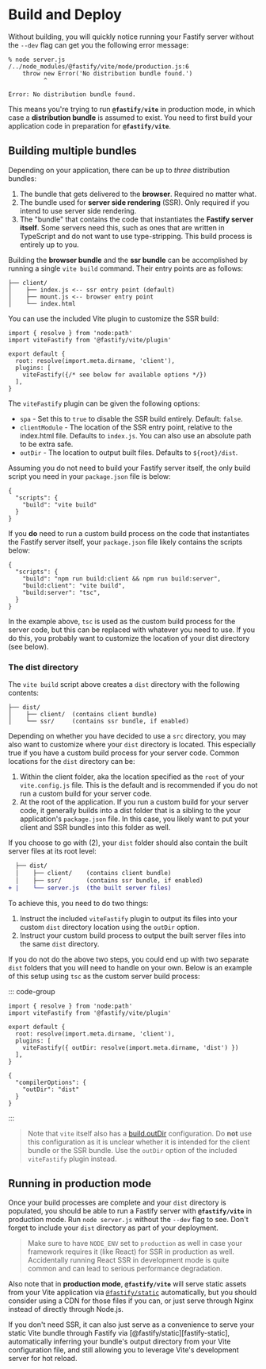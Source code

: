 <!--@include: ./parts/links.md-->
<!--@include: ./parts/notice.md-->

# Build and Deploy

Without building, you will quickly notice running your Fastify server without the `--dev` flag can get you the following error message:

```
% node server.js
/../node_modules/@fastify/vite/mode/production.js:6
    throw new Error('No distribution bundle found.')
          ^

Error: No distribution bundle found.
```

This means you're trying to run **`@fastify/vite`** in production mode, in which case a **distribution bundle** is assumed to exist. You need to first build your application code in preparation for **`@fastify/vite`**.

## Building multiple bundles

Depending on your application, there can be up to _three_ distribution bundles:

1. The bundle that gets delivered to the **browser**. Required no matter what.
2. The bundle used for **server side rendering** (SSR). Only required if you intend to use server side rendering.
3. The "bundle" that contains the code that instantiates the **Fastify server itself**. Some servers need this, such as ones that are written in TypeScript and do not want to use type-stripping. This build process is entirely up to you.

Building the **browser bundle** and the **ssr bundle** can be accomplished by running a single `vite build` command. Their entry points are as follows:

```text{2,3}
├── client/
│    ├── index.js <-- ssr entry point (default)
│    ├── mount.js <-- browser entry point
│    └── index.html
```

You can use the included Vite plugin to customize the SSR build:

```js{7}
import { resolve } from 'node:path'
import viteFastify from '@fastify/vite/plugin'

export default {
  root: resolve(import.meta.dirname, 'client'),
  plugins: [
    viteFastify({/* see below for available options */})
  ],
}
```

The `viteFastify` plugin can be given the following options:

* `spa` - Set this to `true` to disable the SSR build entirely. Default: `false`.
* `clientModule` - The location of the SSR entry point, relative to the index.html file. Defaults to `index.js`. You can also use an absolute path to be extra safe.
* `outDir` - The location to output built files. Defaults to `${root}/dist`.

Assuming you do not need to build your Fastify server itself, the only build script you need in your `package.json` file is below:

```json{3}
{
  "scripts": {
    "build": "vite build"
  }
}
```

If you **do** need to run a custom build process on the code that instantiates the Fastify server itself, your `package.json` file likely contains the scripts below:

```json{5}
{
  "scripts": {
    "build": "npm run build:client && npm run build:server",
    "build:client": "vite build",
    "build:server": "tsc",
  }
}
```

In the example above, `tsc` is used as the custom build process for the server code, but this can be replaced with whatever you need to use. If you do this, you probably want to customize the location of your dist directory (see below).

### The dist directory

The `vite build` script above creates a `dist` directory with the following contents:

```text
├── dist/
│    ├── client/  (contains client bundle)
│    └── ssr/     (contains ssr bundle, if enabled)
```

Depending on whether you have decided to use a `src` directory, you may also want to customize where your `dist` directory is located. This especially true if you have a custom build process for your server code. Common locations for the `dist` directory can be:

1. Within the client folder, aka the location specified as the `root` of your `vite.config.js` file. This is the default and is recommended if you do not run a custom build for your server code.
2. At the root of the application. If you run a custom build for your server code, it generally builds into a dist folder that is a sibling to the your application's `package.json` file. In this case, you likely want to put your client and SSR bundles into this folder as well.

If you choose to go with (2), your `dist` folder should also contain the built server files at its root level:

```diff
  ├── dist/
  │    ├── client/    (contains client bundle)
  │    ├── ssr/       (contains ssr bundle, if enabled)
+ |    └── server.js  (the built server files)
```

To achieve this, you need to do two things:

1. Instruct the included `viteFastify` plugin to output its files into your custom `dist` directory location using the `outDir` option.
2. Instruct your custom build process to output the built server files into the same `dist` directory.

If you do not do the above two steps, you could end up with two separate `dist` folders that you will need to handle on your own. Below is an example of this setup using `tsc` as the custom server build process:

::: code-group
```js{7} [vite.config.js]
import { resolve } from 'node:path'
import viteFastify from '@fastify/vite/plugin'

export default {
  root: resolve(import.meta.dirname, 'client'),
  plugins: [
    viteFastify({ outDir: resolve(import.meta.dirname, 'dist') })
  ],
}
```
```json{3} [tsconfig.json]
{
  "compilerOptions": {
    "outDir": "dist"
  }
}
```
:::

> Note that `vite` itself also has a [build.outDir](https://vite.dev/config/build-options.html#build-outdir) configuration. Do **not** use this configuration as it is unclear whether it is intended for the client bundle or the SSR bundle. Use the `outDir` option of the included `viteFastify` plugin instead.

## Running in production mode

Once your build processes are complete and your `dist` directory is populated, you should be able to run a Fastify server with **`@fastify/vite`** in production mode. Run `node server.js` without the `--dev` flag to see. Don't forget to include your `dist` directory as part of your deployment.

> Make sure to have `NODE_ENV` set to `production` as well in case your framework requires it (like React) for SSR in production as well. Accidentally running React SSR in development mode is quite common and can lead to serious performance degradation.

Also note that in **production mode**, **`@fastify/vite`** will serve static assets from your Vite application via [`@fastify/static`](https://github.com/fastify/fastify-static) automatically, but you should consider using a CDN for those files if you can, or just serve through Nginx instead of directly through Node.js.

If you don't need SSR, it can also just serve as a convenience to serve your static Vite bundle through Fastify via [@fastify/static][fastify-static], automatically inferring your bundle's output directory from your Vite configuration file, and still allowing you to leverage Vite's development server for hot reload.
